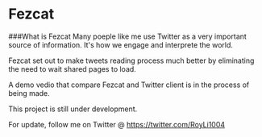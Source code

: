 Fezcat
======
###What is Fezcat
Many poeple like me use Twitter as a very important source of information. It's how we engage and interprete the world. 

Fezcat set out to make tweets reading process much better by eliminating the need to wait shared pages to load.

A demo vedio that compare Fezcat and Twitter client is in the process of being made.

This project is still under development. 

For update, follow me on Twitter @ https://twitter.com/RoyLi1004
